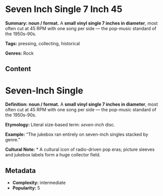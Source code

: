 # Seven Inch Single 7 Inch 45

**Summary:** **noun / format.** A **small vinyl single 7 inches in diameter**, most often cut at 45 RPM with one song per side — the pop-music standard of the 1950s-90s.

**Tags:** pressing, collecting, historical

**Genres:** Rock

## Content

# Seven-Inch Single

**Definition:** **noun / format.** A **small vinyl single 7 inches in diameter**, most often cut at 45 RPM with one song per side — the pop-music standard of the 1950s-90s.

**Etymology:** Literal size-based term: *seven-inch* disc.

**Example:** “The jukebox ran entirely on seven-inch singles stacked by genre.”

**Cultural Note:** * A cultural icon of radio-driven pop eras; picture sleeves and jukebox labels form a huge collector field.

## Metadata

- **Complexity:** intermediate
- **Popularity:** 5
